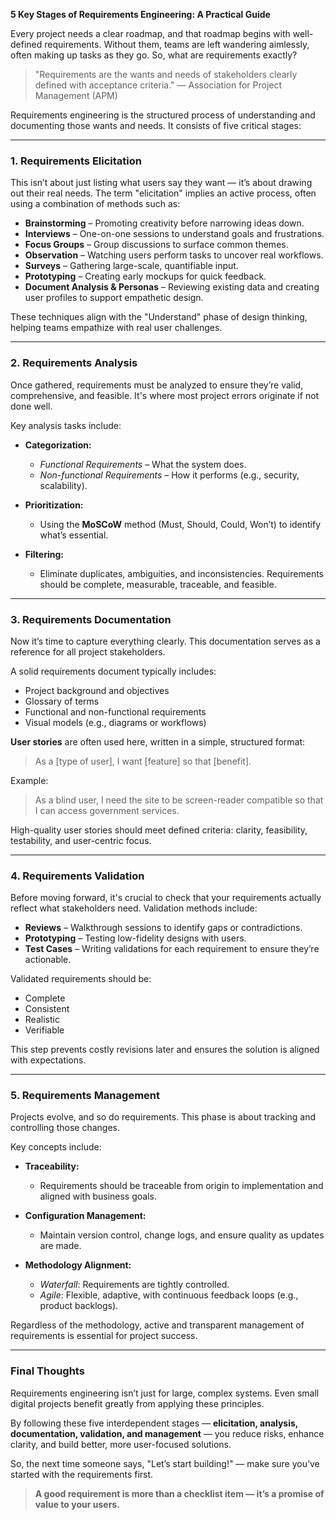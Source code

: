 **5 Key Stages of Requirements Engineering: A Practical Guide**

Every project needs a clear roadmap, and that roadmap begins with well-defined requirements. Without them, teams are left wandering aimlessly, often making up tasks as they go. So, what are requirements exactly?

> "Requirements are the wants and needs of stakeholders clearly defined with acceptance criteria." — Association for Project Management (APM)

Requirements engineering is the structured process of understanding and documenting those wants and needs. It consists of five critical stages:

---

### 1. Requirements Elicitation

This isn’t about just listing what users say they want — it’s about drawing out their real needs. The term "elicitation" implies an active process, often using a combination of methods such as:

* **Brainstorming** – Promoting creativity before narrowing ideas down.
* **Interviews** – One-on-one sessions to understand goals and frustrations.
* **Focus Groups** – Group discussions to surface common themes.
* **Observation** – Watching users perform tasks to uncover real workflows.
* **Surveys** – Gathering large-scale, quantifiable input.
* **Prototyping** – Creating early mockups for quick feedback.
* **Document Analysis & Personas** – Reviewing existing data and creating user profiles to support empathetic design.

These techniques align with the "Understand" phase of design thinking, helping teams empathize with real user challenges.

---

### 2. Requirements Analysis

Once gathered, requirements must be analyzed to ensure they’re valid, comprehensive, and feasible. It's where most project errors originate if not done well.

Key analysis tasks include:

* **Categorization:**

  * *Functional Requirements* – What the system does.
  * *Non-functional Requirements* – How it performs (e.g., security, scalability).

* **Prioritization:**

  * Using the **MoSCoW** method (Must, Should, Could, Won’t) to identify what’s essential.

* **Filtering:**

  * Eliminate duplicates, ambiguities, and inconsistencies. Requirements should be complete, measurable, traceable, and feasible.

---

### 3. Requirements Documentation

Now it’s time to capture everything clearly. This documentation serves as a reference for all project stakeholders.

A solid requirements document typically includes:

* Project background and objectives
* Glossary of terms
* Functional and non-functional requirements
* Visual models (e.g., diagrams or workflows)

**User stories** are often used here, written in a simple, structured format:

> As a \[type of user], I want \[feature] so that \[benefit].

Example:

> As a blind user, I need the site to be screen-reader compatible so that I can access government services.

High-quality user stories should meet defined criteria: clarity, feasibility, testability, and user-centric focus.

---

### 4. Requirements Validation

Before moving forward, it's crucial to check that your requirements actually reflect what stakeholders need. Validation methods include:

* **Reviews** – Walkthrough sessions to identify gaps or contradictions.
* **Prototyping** – Testing low-fidelity designs with users.
* **Test Cases** – Writing validations for each requirement to ensure they’re actionable.

Validated requirements should be:

* Complete
* Consistent
* Realistic
* Verifiable

This step prevents costly revisions later and ensures the solution is aligned with expectations.

---

### 5. Requirements Management

Projects evolve, and so do requirements. This phase is about tracking and controlling those changes.

Key concepts include:

* **Traceability:**

  * Requirements should be traceable from origin to implementation and aligned with business goals.

* **Configuration Management:**

  * Maintain version control, change logs, and ensure quality as updates are made.

* **Methodology Alignment:**

  * *Waterfall*: Requirements are tightly controlled.
  * *Agile*: Flexible, adaptive, with continuous feedback loops (e.g., product backlogs).

Regardless of the methodology, active and transparent management of requirements is essential for project success.

---

### Final Thoughts

Requirements engineering isn’t just for large, complex systems. Even small digital projects benefit greatly from applying these principles.

By following these five interdependent stages — **elicitation, analysis, documentation, validation, and management** — you reduce risks, enhance clarity, and build better, more user-focused solutions.

So, the next time someone says, "Let’s start building!" — make sure you’ve started with the requirements first.

> **A good requirement is more than a checklist item — it’s a promise of value to your users.**
